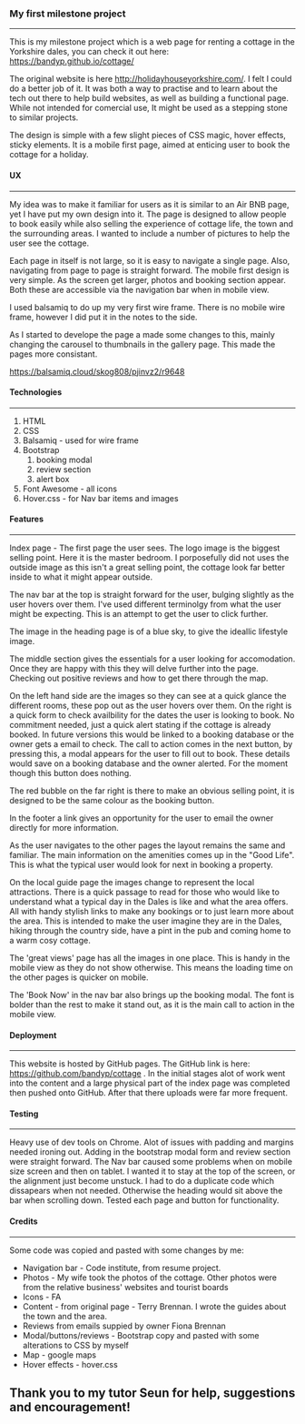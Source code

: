 ### My first milestone project
---

This is my milestone project which is a web page for renting a cottage in the Yorkshire dales, you can check it out here: https://bandyp.github.io/cottage/

The original website is here http://holidayhouseyorkshire.com/. I felt I could do a better job of it. It was both a way to practise and to learn about 
the tech out there to help build websites, as well as building a functional page. While not intended for comercial use, 
It might be used as a stepping stone to similar projects.

The design is simple with a few slight pieces of CSS magic, hover effects, sticky elements. It is a mobile first page, 
aimed at enticing user to book the cottage for a holiday.



#### UX
---

My idea was to make it familiar for users as it is similar to an Air BNB page, yet I have put my own design into it. 
The page is designed to allow people to book easily while also selling the experience of cottage life, the town and the surrounding areas.
I wanted to include a number of pictures to help the user see the cottage.

Each page in itself is not large, so it is easy to navigate a single page. Also, navigating from page to page is straight forward. 
The mobile first design is very simple. As the screen get larger, photos and booking section appear. 
Both these are accessible via the navigation bar when in mobile view.

I used balsamiq to do up my very first wire frame. There is no mobile wire frame, however I did put it in the notes to the side. 

As I started to develope the page a made some changes to this, mainly changing the carousel to thumbnails in the gallery page. 
This made the pages more consistant.

https://balsamiq.cloud/skog808/pjinvz2/r9648

#### Technologies
---

1. HTML
1. CSS
1. Balsamiq - used for wire frame
1. Bootstrap
    1.  booking modal
    1.  review section 
    1.  alert box
1. Font Awesome - all icons
1. Hover.css - for Nav bar items and images

#### Features
---

Index page - The first page the user sees. The logo image is the biggest selling point. Here it is the master bedroom. 
I porposefully did not uses the outside image as this isn't a great selling point, the cottage look far better inside to what it might appear outside.

The nav bar at the top is straight forward for the user, bulging slightly as the user hovers over them. I've used different terminolgy 
from what the user might be expecting. This is an attempt to get the user to click further. 

The image in the heading page is of a blue sky, to give the ideallic lifestyle image. 

The middle section gives the essentials for a user looking for accomodation. Once they are happy with this they will delve further into the page. 
Checking out positive reviews and how to get there through the map.  

On the left hand side are the images so they can see at a quick glance the different rooms, these pop out as the user hovers over them. 
On the right is a quick form to check availbility for the dates the user is looking to book. No commitment needed, just a quick alert 
stating if the cottage is already booked. In future versions this would be linked to a booking database or the owner gets a email to check.
The call to action comes in the next button, by pressing this, a modal appears for the user to fill out to book. These details would save 
on a booking database and the owner alerted. For the moment though this button does nothing.

The red bubble on the far right is there to make an obvious selling point, it is designed to be the same colour as the booking button. 

In the footer a link gives an opportunity for the user to email the owner directly for more information.

As the user navigates to the other pages the layout remains the same and familiar. The main information on the amenities comes up in the "Good Life". 
This is what the typical user would look for next in booking a property. 

On the local guide page the images change to represent the local attractions. There is a quick passage to read for those who would like 
to understand what a typical day in the Dales is like and what the area offers. All with handy stylish links to make any bookings or to 
just learn more about the area. This is intended to make the user imagine they are in the Dales, hiking through the country side, 
have a pint in the pub and coming home to a warm cosy cottage.

The 'great views' page has all the images in one place. This is handy in the mobile view as they do not show otherwise.
This means the loading time on the other pages is quicker on mobile.

The 'Book Now' in the nav bar also brings up the booking modal. The font is bolder than the rest to make it stand out, as it is the main call to action in the mobile view.

#### Deployment
---

This website is hosted by GitHub pages. The GitHub link is here: https://github.com/bandyp/cottage . In the initial stages alot of work went into the content and a large physical part of the index page was completed then pushed onto GitHub. 
After that there uploads were far more frequent.

#### Testing
---

Heavy use of dev tools on Chrome. 
Alot of issues with padding and margins needed ironing out.
Adding in the bootstrap modal form and review section were straight forward.
The Nav bar caused some problems when on mobile size screen and then on tablet. I wanted it to stay at the top of the screen, or the alignment just become unstuck. 
I had to do a duplicate code which dissapears when not needed. Otherwise the heading would sit above the bar when scrolling down.
Tested each page and button for functionality. 

#### Credits
---

Some code was copied and pasted with some changes by me:

* Navigation bar - Code institute, from resume project.
* Photos - My wife took the photos of the cottage. Other photos were from the relative business' websites and tourist boards 
* Icons - FA
* Content - from original page - Terry Brennan. I wrote the guides about the town and the area.
* Reviews from emails suppied by owner Fiona Brennan
* Modal/buttons/reviews - Bootstrap copy and pasted with some alterations to CSS by myself
* Map - google maps
* Hover effects - hover.css

Thank you to my tutor Seun for help, suggestions and encouragement!
---